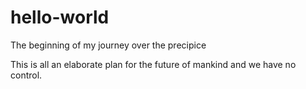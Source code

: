 # hello-world
The beginning of my journey over the precipice

This is all an elaborate plan for the future of mankind and we have no control.
